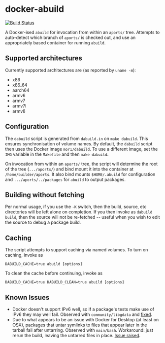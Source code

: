# docker-abuild

[![Build Status](https://cloud.drone.io/api/badges/alpinelinux/docker-abuild/status.svg)](https://cloud.drone.io/alpinelinux/docker-abuild)

A Docker-ised `abuild` for invocation from within an `aports/` tree. Attempts to auto-detect which branch of `aports/` is checked out, and use an appropriately based container for running `abuild`.

## Supported architectures

Currently supported architectures are (as reported by `uname -m`):

  * x86
  * x86_64
  * aarch64
  * armv6
  * armv7
  * armv7l
  * armv8

## Configuration

The `dabuild` script is generated from `dabuild.in` on `make dabuild`. This ensures synchronisation of volume names. By default, the `dabuild` script then uses the Docker image `mor1/dabuild`. To use a different image, set the `IMG` variable in the `Makefile` and then `make dabuild`.

On invocation from within an `aports/` tree, the script will determine the root of the tree (`.../aports/`) and bind mount it into the container at `/home/builder/aports`. It also bind mounts `$HOME/.abuild` for configuration and `.../aports/../packages` for `abuild` to output packages.

## Building without fetching

Per normal usage, if you use the `-K` switch, then the build, source, etc directories will be left alone on completion. If you then invoke as `dabuild build`, then the source will not be re-fetched -- useful when you wish to edit the source to debug a package build.

## Caching

The script attempts to support caching via named volumes. To turn on caching, invoke as

``` shell
DABUILD_CACHE=true abuild [options]
```

To clean the cache before continuing, invoke as

``` shell
DABUILD_CACHE=true DABUILD_CLEAN=true abuild [options]
```

## Known Issues

  * Docker doesn't support IPv6 well, so if a package's tests make use of IPv6 they may well fail. Observed with `community/libgdata` and [fixed](https://github.com/alpinelinux/aports/pull/7597).
  * Due to what appears to be an issue with Docker for Desktop (at least on OSX), packages that untar symlinks to files that appear later in the tarball fail after untarring. Observed with `main/bash`. Workaround: just rerun the build, leaving the untarred files in place. [Issue raised](https://github.com/alpinelinux/docker-abuild/issues/21).
